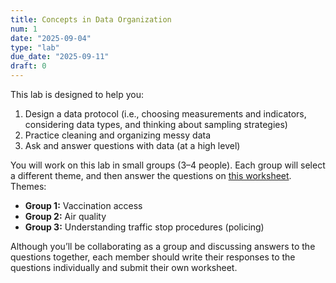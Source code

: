 ```yaml
---
title: Concepts in Data Organization
num: 1
date: "2025-09-04"
type: "lab"
due_date: "2025-09-11"
draft: 0
---
```


This lab is designed to help you:
1. Design a data protocol (i.e., choosing measurements and indicators, considering data types, and thinking about sampling strategies)
1. Practice cleaning and organizing messy data  
1. Ask and answer questions with data (at a high level)

You will work on this lab in small groups (3–4 people). Each group will select a different theme, and then answer the questions on <a href="https://docs.google.com/document/d/1zcj3GWpwqrgaZudeN7uJ-Qa5NY6uMPSDvDEXJZxKuIE/edit?usp=sharing" target="_blank">this worksheet</a>. Themes:

* **Group 1:** Vaccination access
* **Group 2:** Air quality
* **Group 3:** Understanding traffic stop procedures (policing) 

Although you’ll be collaborating as a group and discussing answers to the questions together, each member should write their responses to the questions individually and submit their own worksheet.
